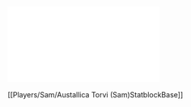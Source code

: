 ![](attachment/6f87af1cdc99926650de1e08f432f9f1.pdf)

[[Players/Sam/Austallica Torvi (Sam)StatblockBase]]
